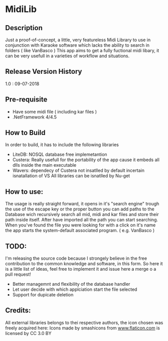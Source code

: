 # MidiLib

## Description
Just a proof-of-concept, a little, very featureless Midi Library to use in conjunction with Karaoke software which lacks the ability to search in folders ( like VanBasco )
This app aims to get a fully fuctional midi libary, it can be very usefull in a varieties of workflow and situations.

## Release Version History
1.0 : 09-07-2018

## Pre-requisite
- Have some midi file ( including kar files ) 
- .NetFramework 4/4.5

## How to Build
In order to build, it has to include the following libraries
- LiteDB: NOSQL database free implemetantion
- Custera: Really usefull for the portability of the app cause it embeds all dlls inside the main executable
- Wavers: dependecy of Custera not insatlled by default incertain isnatallation of VS
All libraries can be isnatlled by Nu-get

## How to use:
The usage is really straight forward, it opens in it's "search engine" trough the use of the escape key or the proper button
you can add paths to the Database wich recursively search all mid, midi and kar files and store their path inside itself.
After have imported all the path you can start searching. When you've found the file you were looking for with a click on it's name the app starts the system-default associated program. ( e.g. VanBasco )

## TODO:
I'm releasing the source code because I strongely believe in the free contribution to the common knowledge and software, in this form. So here it is a little list of ideas, feel free to implement it and issue here a merge o a pull request!
- Better managemnt and flexibility of the database handler
- Let user decide with which applciation start the file selected
- Support for dupicate deletion

## Credits:
All external libraries belongs to thei respective authors, the icon chosen was freely acquired here: 
Icons made by smashicons  from www.flaticon.com is licensed by CC 3.0 BY

 
